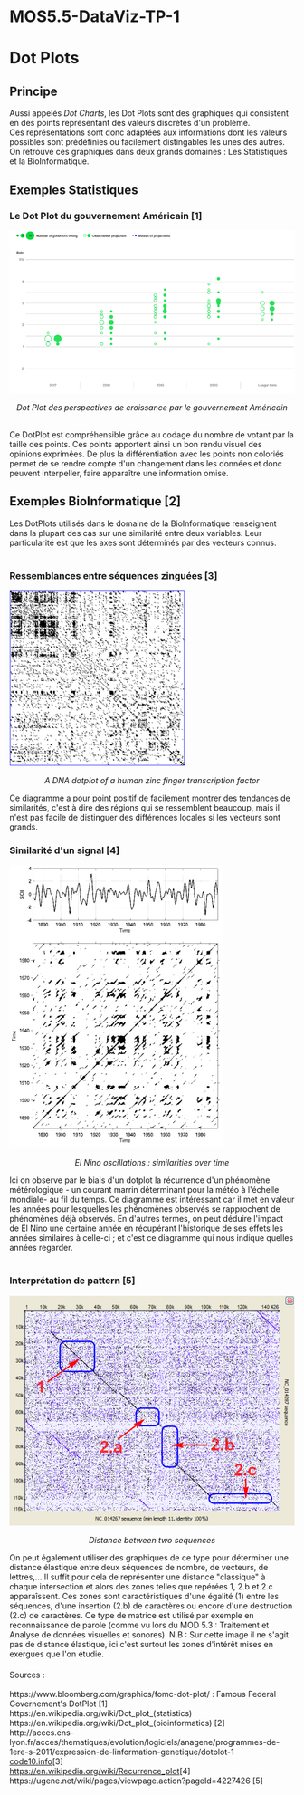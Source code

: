 # MOS5.5-DataViz-TP-1

<h1 style:"fontsize:20pt;"> Dot Plots </h1>

<h2>Principe</h2>
<div>
Aussi appelés <i>Dot Charts</i>, les Dot Plots sont des graphiques qui consistent en des points représentant des valeurs discrètes d'un problème.<br/>
Ces représentations sont donc adaptées aux informations dont les valeurs possibles sont prédéfinies ou facilement distingables les unes des autres.<br/>
On retrouve ces graphiques dans deux grands domaines :  Les Statistiques et la BioInformatique.
</div>

<h2> Exemples Statistiques </h2>
<h3> Le Dot Plot du gouvernement Américain [1]</h3>
<img src="img/FEDDotPlot.png" />
<p style="fontsize:10pt; text-align:center;"><i>Dot Plot des perspectives de croissance par le gouvernement Américain</i></p>
<br/>
<div> Ce DotPlot est compréhensible grâce au codage du nombre de votant par la taille des points. Ces points apportent ainsi un bon rendu visuel des opinions exprimées. De plus la différentiation avec les points non coloriés permet de se rendre compte d'un changement dans les données et donc peuvent interpeller, faire apparaître une information omise.
</div>

<h2> Exemples BioInformatique [2]</h2>

<div>
Les DotPlots utilisés dans le domaine de la BioInformatique renseignent dans la plupart des cas sur une similarité entre deux variables. Leur particularité est que les axes sont déterminés par des vecteurs connus.
</div>
<br/>
<h3>Ressemblances entre séquences zinguées [3]</h3>
<img src="img/Zinc-finger-dot-plot.png" />
<p style="fontsize:10pt; text-align:center;"><i>A DNA dotplot of a human zinc finger transcription factor</i></p>

<div> 
Ce diagramme a pour point positif de facilement montrer des tendances de similarités, c'est à dire des régions qui se ressemblent beaucoup, mais il n'est pas facile de distinguer des différences locales si les vecteurs sont grands.
</div>


<h3>Similarité d'un signal [4]</h3>
<img src="img/Rp_soi.gif"/>
<p style="fontsize:10pt; text-align:center;"><i>El Nino oscillations : similarities over time</i></p>

<div> 
Ici on observe par le biais d'un dotplot la récurrence d'un phénomène métérologique - un courant marrin déterminant pour la météo à l'échelle mondiale- au fil du temps.
Ce diagramme est intéressant car il met en valeur les années pour lesquelles les phénomènes observés se rapprochent de phénomènes déjà observés. En d'autres termes, on peut déduire l'impact de El Nino une certaine année en récupérant l'historique de ses effets les années similaires à celle-ci ; et c'est ce diagramme qui nous indique quelles années regarder.
</div>
<br/>
<h3>Interprétation de pattern [5]</h3>
<img src="img/Interpreting Dotplot.png"/>
<p style="fontsize:10pt; text-align:center;"><i>Distance between two sequences</i></p>
<div>
On peut également utiliser des graphiques de ce type pour déterminer une distance élastique entre deux séquences de nombre, de vecteurs, de lettres,... Il suffit pour cela de représenter une distance "classique" à chaque intersection et alors des zones telles que repérées 1, 2.b et 2.c apparaîssent. 
Ces zones sont caractéristiques d'une égalité (1) entre les séquences, d'une insertion (2.b) de caractères ou encore d'une destruction (2.c) de caractères.
Ce type de matrice est utilisé par exemple en reconnaissance de parole (comme vu lors du MOD 5.3 : Traitement et Analyse de données visuelles et sonores).
N.B : Sur cette image il ne s'agit pas de distance élastique, ici c'est surtout les zones d'intérêt mises en exergues que l'on étudie.
</div>




<div style="margin-top: 20px;">Sources :</div><br/> 
https://www.bloomberg.com/graphics/fomc-dot-plot/ : Famous Federal Governement's DotPlot [1]<br/>
https://en.wikipedia.org/wiki/Dot_plot_(statistics) <br/>
https://en.wikipedia.org/wiki/Dot_plot_(bioinformatics) [2]<br/>
http://acces.ens-lyon.fr/acces/thematiques/evolution/logiciels/anagene/programmes-de-1ere-s-2011/expression-de-linformation-genetique/dotplot-1 <br/>
<a href='http://www.code10.info/index.php%3Foption%3Dcom_content%26view%3Darticle%26id%3D64:inroduction-to-dot-plots%26catid%3D52:cat_coding_algorithms_dot-plots%26Itemid%3D76'>code10.info</a>[3]<br/>
<a href='https://en.wikipedia.org/wiki/Recurrence_plot'>https://en.wikipedia.org/wiki/Recurrence_plot</a>[4]<br/>
https://ugene.net/wiki/pages/viewpage.action?pageId=4227426 [5]
